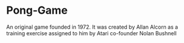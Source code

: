 # Pong-Game
An original game founded in 1972.  It was created by Allan Alcorn as a training exercise assigned to him by Atari co-founder Nolan Bushnell
